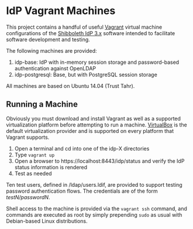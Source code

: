 IdP Vagrant Machines
====================

This project contains a handful of useful [Vagrant](https://www.vagrantup.com/) virtual machine configurations
of the [Shibboleth IdP 3.x](https://wiki.shibboleth.net/confluence/display/IDP30/Home) software intended to
facilitate software development and testing.

The following machines are provided:

1. idp-base: IdP with in-memory session storage and password-based authentication against OpenLDAP
2. idp-postgresql: Base, but with PostgreSQL session storage

All machines are based on Ubuntu 14.04 (Trust Tahr).

Running a Machine
-----------------
Obviously you must download and install Vagrant as well as a supported virtualization platform before attempting to
run a machine. [VirtualBox](https://www.virtualbox.org/wiki/Downloads) is the default virtualization provider and is
supported on every platform that Vagrant supports.

1. Open a terminal and cd into one of the idp-X directories
2. Type `vagrant up`
3. Open a browser to https://localhost:8443/idp/status and verify the IdP status information is rendered
4. Test as needed

Ten test users, defined in /ldap/users.ldif, are provided to support testing password authentication flows. The
credentials are of the form _testN/passwordN_.

Shell access to the machine is provided via the `vagrant ssh` command, and commands are executed as root by simply
prepending `sudo` as usual with Debian-based Linux distributions.
